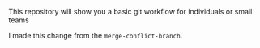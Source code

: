 This repository will show you a basic git workflow for individuals or small teams

I made this change from the `merge-conflict-branch`.